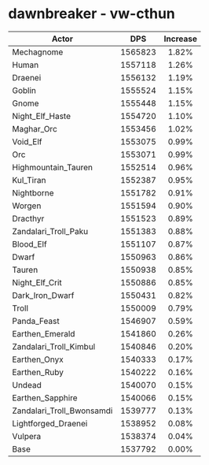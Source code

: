 # dawnbreaker - vw-cthun
| Actor | DPS | Increase |
|---|:---:|:---:|
|Mechagnome|1565823|1.82%|
|Human|1557118|1.26%|
|Draenei|1556132|1.19%|
|Goblin|1555524|1.15%|
|Gnome|1555448|1.15%|
|Night_Elf_Haste|1554720|1.10%|
|Maghar_Orc|1553456|1.02%|
|Void_Elf|1553075|0.99%|
|Orc|1553071|0.99%|
|Highmountain_Tauren|1552514|0.96%|
|Kul_Tiran|1552387|0.95%|
|Nightborne|1551782|0.91%|
|Worgen|1551594|0.90%|
|Dracthyr|1551523|0.89%|
|Zandalari_Troll_Paku|1551383|0.88%|
|Blood_Elf|1551107|0.87%|
|Dwarf|1550963|0.86%|
|Tauren|1550938|0.85%|
|Night_Elf_Crit|1550886|0.85%|
|Dark_Iron_Dwarf|1550431|0.82%|
|Troll|1550009|0.79%|
|Panda_Feast|1546907|0.59%|
|Earthen_Emerald|1541860|0.26%|
|Zandalari_Troll_Kimbul|1540846|0.20%|
|Earthen_Onyx|1540333|0.17%|
|Earthen_Ruby|1540222|0.16%|
|Undead|1540070|0.15%|
|Earthen_Sapphire|1540066|0.15%|
|Zandalari_Troll_Bwonsamdi|1539777|0.13%|
|Lightforged_Draenei|1538952|0.08%|
|Vulpera|1538374|0.04%|
|Base|1537792|0.00%|

